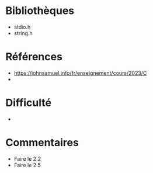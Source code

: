 # Bibliothèques
* stdio.h
* string.h

# Références
* https://johnsamuel.info/fr/enseignement/cours/2023/C
* 

# Difficulté
*

# Commentaires
* Faire le 2.2
* Faire le 2.5

